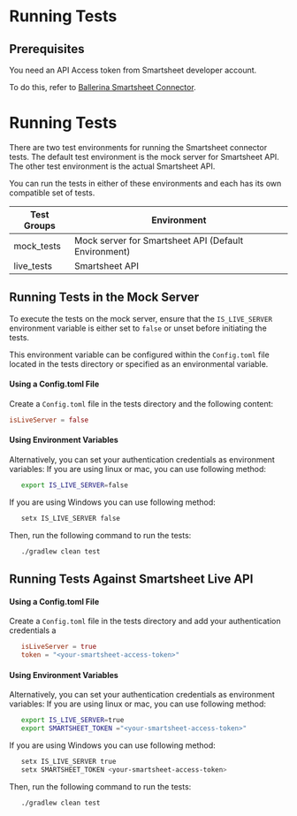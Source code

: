 # Running Tests

## Prerequisites
You need an API Access token from Smartsheet developer account.

To do this, refer to [Ballerina Smartsheet Connector](https://github.com/ballerina-platform/module-ballerinax-smartsheet/blob/main/ballerina/README.md).

# Running Tests

There are two test environments for running the Smartsheet connector tests. The default test environment is the mock server for Smartsheet API. The other test environment is the actual Smartsheet API.

You can run the tests in either of these environments and each has its own compatible set of tests.

 Test Groups | Environment
-------------|---------------------------------------------------
 mock_tests  | Mock server for Smartsheet API (Default Environment)
 live_tests  | Smartsheet API

## Running Tests in the Mock Server

To execute the tests on the mock server, ensure that the `IS_LIVE_SERVER` environment variable is either set to `false` or unset before initiating the tests.

This environment variable can be configured within the `Config.toml` file located in the tests directory or specified as an environmental variable.

#### Using a Config.toml File

Create a `Config.toml` file in the tests directory and the following content:

```toml
isLiveServer = false
```

#### Using Environment Variables

Alternatively, you can set your authentication credentials as environment variables:
If you are using linux or mac, you can use following method:
```bash
   export IS_LIVE_SERVER=false
```
If you are using Windows you can use following method:
```bash
   setx IS_LIVE_SERVER false
```
Then, run the following command to run the tests:

```bash
   ./gradlew clean test
```

## Running Tests Against Smartsheet Live API

#### Using a Config.toml File

Create a `Config.toml` file in the tests directory and add your authentication credentials a

```toml
   isLiveServer = true
   token = "<your-smartsheet-access-token>"
```

#### Using Environment Variables

Alternatively, you can set your authentication credentials as environment variables:
If you are using linux or mac, you can use following method:
```bash
   export IS_LIVE_SERVER=true
   export SMARTSHEET_TOKEN ="<your-smartsheet-access-token>"
```

If you are using Windows you can use following method:
```bash
   setx IS_LIVE_SERVER true
   setx SMARTSHEET_TOKEN <your-smartsheet-access-token>
```
Then, run the following command to run the tests:

```bash
   ./gradlew clean test
```
